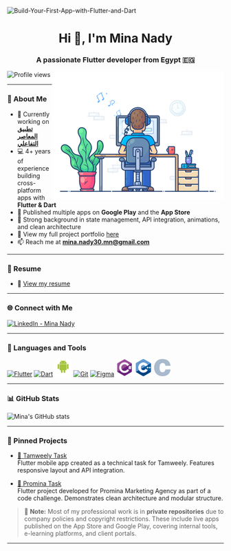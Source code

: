 ![Build-Your-First-App-with-Flutter-and-Dart](https://github.com/minanadyzarifnasef/minanadyzarifnasef/assets/17978987/9e3c6a1a-bef3-4cab-8619-e5d0c92ead5c)

<h1 align="center">Hi 👋, I'm Mina Nady</h1>
<h3 align="center">A passionate Flutter developer from Egypt 🇪🇬</h3>

<img align="right" alt="Coding" width="400" src="https://raw.githubusercontent.com/SupianIDz/SupianIDz/main/coding.gif" />

<p align="left">
  <img src="https://komarev.com/ghpvc/?username=minanadyzarifnasef&label=Profile%20views&color=0e75b6&style=flat" alt="Profile views" />
</p>

---

### 🚀 About Me

- 🔭 Currently working on **[تطبيق المعاصر التفاعلي](https://play.google.com/store/apps/details?id=com.pixi.sales&pcampaignid=web_share)**  
- 💻 4+ years of experience building cross-platform apps with **Flutter & Dart**
- 📱 Published multiple apps on **Google Play** and the **App Store**
- 🧠 Strong background in state management, API integration, animations, and clean architecture
- 💼 View my full project portfolio [here](https://drive.google.com/file/d/1X8F76eaE2CEBDO_iSTDjyZnh8SoUZjhK/view?usp=sharing)
- 📫 Reach me at **mina.nady30.mn@gmail.com**

---

### 📄 Resume

- 📄 [View my resume](https://drive.google.com/file/d/1X8F76eaE2CEBDO_iSTDjyZnh8SoUZjhK/view?usp=sharing)

---

### 🌐 Connect with Me

<p align="left">
  <a href="https://www.linkedin.com/in/mina-nady-5b4633134/" target="_blank">
    <img align="center" src="https://raw.githubusercontent.com/rahuldkjain/github-profile-readme-generator/master/src/images/icons/Social/linked-in-alt.svg" alt="LinkedIn - Mina Nady" height="30" width="40" />
  </a>
</p>

---

### 🧰 Languages and Tools

<p align="left">
  <a href="https://flutter.dev" target="_blank"><img src="https://www.vectorlogo.zone/logos/flutterio/flutterio-icon.svg" alt="Flutter" width="40" height="40" /></a>
  <a href="https://dart.dev" target="_blank"><img src="https://www.vectorlogo.zone/logos/dartlang/dartlang-icon.svg" alt="Dart" width="40" height="40" /></a>
  <a href="https://developer.android.com" target="_blank"><img src="https://raw.githubusercontent.com/devicons/devicon/master/icons/android/android-original-wordmark.svg" alt="Android" width="40" height="40" /></a>
  <a href="https://git-scm.com/" target="_blank"><img src="https://www.vectorlogo.zone/logos/git-scm/git-scm-icon.svg" alt="Git" width="40" height="40" /></a>
  <a href="https://www.figma.com/" target="_blank"><img src="https://www.vectorlogo.zone/logos/figma/figma-icon.svg" alt="Figma" width="40" height="40" /></a>
  <a href="https://www.w3schools.com/cs/" target="_blank"><img src="https://raw.githubusercontent.com/devicons/devicon/master/icons/csharp/csharp-original.svg" alt="C#" width="40" height="40" /></a>
  <a href="https://www.w3schools.com/cpp/" target="_blank"><img src="https://raw.githubusercontent.com/devicons/devicon/master/icons/cplusplus/cplusplus-original.svg" alt="C++" width="40" height="40" /></a>
  <a href="https://www.cprogramming.com/" target="_blank"><img src="https://raw.githubusercontent.com/devicons/devicon/master/icons/c/c-original.svg" alt="C" width="40" height="40" /></a>
</p>

---

### 📊 GitHub Stats

<p align="left">
  <img src="https://github-readme-stats.vercel.app/api?username=minanadyzarifnasef&show_icons=true&theme=tokyonight" alt="Mina's GitHub stats" />
</p>

---

### 📌 Pinned Projects

- [📱 Tamweely Task](https://github.com/minanadyzarifnasef/tm_task)  
  Flutter mobile app created as a technical task for Tamweely. Features responsive layout and API integration.

- [🧾 Promina Task](https://github.com/minanadyzarifnasef/proMina)  
  Flutter project developed for Promina Marketing Agency as part of a code challenge. Demonstrates clean architecture and modular structure.

> 🚫 **Note:** Most of my professional work is in **private repositories** due to company policies and copyright restrictions. These include live apps published on the App Store and Google Play, covering internal tools, e-learning platforms, and client portals.

---

